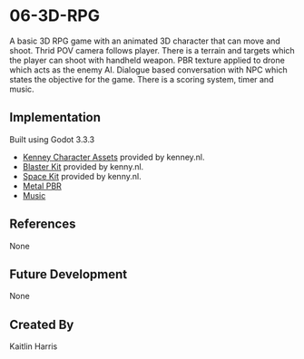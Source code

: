 # 06-3D-RPG

A basic 3D RPG game with an animated 3D character that can move and shoot. Thrid POV camera follows player. There is a terrain and targets which the player can shoot with handheld weapon. PBR texture applied to drone which acts as the enemy AI. Dialogue based conversation with NPC which states the objective for the game. There is a scoring system, timer and music.

## Implementation
Built using Godot 3.3.3
 * [Kenney Character Assets](https://kenney.itch.io/kenney-character-assets) provided by kenney.nl.
 * [Blaster Kit](https://kenney.nl/assets/blaster-kit) provided by kenny.nl.
 * [Space Kit](https://kenney.nl/assets/space-kit) provided by kenny.nl.
 * [Metal PBR](https://ambientcg.com/view?id=Metal032)
 * [Music](https://freesound.org/people/Bertsz/sounds/545455/)


## References
None 

## Future Development
None 

## Created By
Kaitlin Harris
